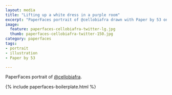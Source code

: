 ```yaml
---
layout: media
title: "Lifting up a white dress in a purple room"
excerpt: "PaperFaces portrait of @cellobiafra drawn with Paper by 53 on an iPad."
image: 
  feature: paperfaces-cellobiafra-twitter-lg.jpg
  thumb: paperfaces-cellobiafra-twitter-150.jpg
category: paperfaces
tags: 
- portrait
- illustration
- Paper by 53

---
```


PaperFaces portrait of [@cellobiafra](http://twitter.com/cellobiafra).

{% include paperfaces-boilerplate.html %}